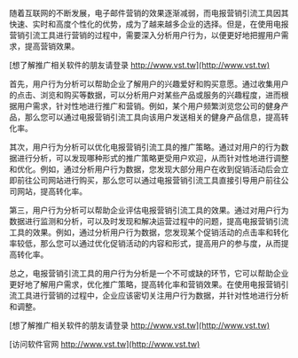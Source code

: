 随着互联网的不断发展，电子邮件营销的效果逐渐减弱，而电报营销引流工具因其快速、实时和高度个性化的优势，成为了越来越多企业的选择。但是，在使用电报营销引流工具进行营销的过程中，需要深入分析用户行为，以便更好地把握用户需求，提高营销效果。

[想了解推广相关软件的朋友请登录 http://www.vst.tw](http://www.vst.tw)

首先，用户行为分析可以帮助企业了解用户的兴趣爱好和购买意愿。通过收集用户的点击、浏览和购买等数据，可以分析用户对某些产品或服务的兴趣程度，进而根据用户需求，针对性地进行推广和营销。例如，某个用户频繁浏览您公司的健身产品，那么您可以通过电报营销引流工具向该用户发送相关的健身产品信息，提高转化率。

其次，用户行为分析可以优化电报营销引流工具的推广策略。通过对用户的行为数据进行分析，可以发现哪种形式的推广策略更受用户欢迎，从而针对性地进行调整和优化。例如，通过分析用户行为数据，您发现大部分用户在收到促销活动后会立即前往公司网站进行购买，那么您可以通过电报营销引流工具直接引导用户前往公司网站，提高转化率。

第三，用户行为分析可以帮助企业评估电报营销引流工具的效果。通过对用户行为数据进行监测和分析，可以及时发现和解决运营过程中的问题，提高电报营销引流工具的效果。例如，通过分析用户行为数据，您发现某个促销活动的点击率和转化率较低，那么您可以通过优化促销活动的内容和形式，提高用户的参与度，从而提高转化率。

总之，电报营销引流工具的用户行为分析是一个不可或缺的环节，它可以帮助企业更好地了解用户需求，优化推广策略，提高转化率和营销效果。在使用电报营销引流工具进行营销的过程中，企业应该密切关注用户行为数据，并针对性地进行分析和调整。

[想了解推广相关软件的朋友请登录 http://www.vst.tw](http://www.vst.tw)


[访问软件官网 http://www.vst.tw](http://www.vst.tw)

